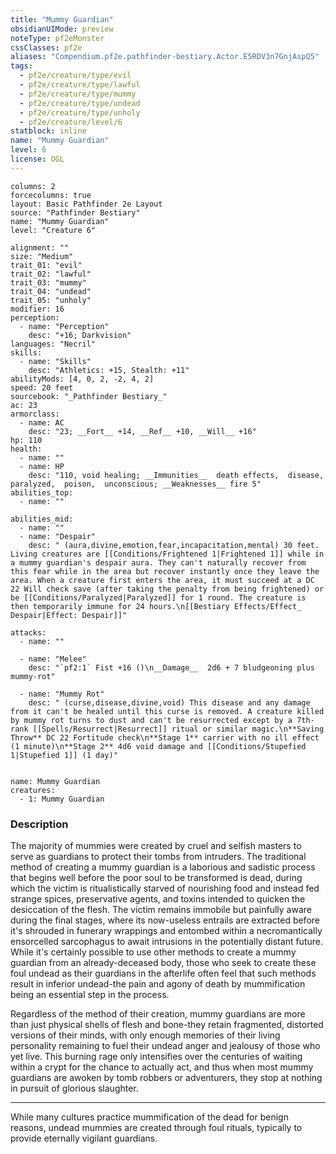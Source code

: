 ```yaml
---
title: "Mummy Guardian"
obsidianUIMode: preview
noteType: pf2eMonster
cssClasses: pf2e
aliases: "Compendium.pf2e.pathfinder-bestiary.Actor.E5RDV3n7GnjAspQ5" 
tags:
  - pf2e/creature/type/evil
  - pf2e/creature/type/lawful
  - pf2e/creature/type/mummy
  - pf2e/creature/type/undead
  - pf2e/creature/type/unholy
  - pf2e/creature/level/6
statblock: inline
name: "Mummy Guardian"
level: 6
license: OGL
---
```


```statblock
columns: 2
forcecolumns: true
layout: Basic Pathfinder 2e Layout
source: "Pathfinder Bestiary"
name: "Mummy Guardian"
level: "Creature 6"

alignment: ""
size: "Medium"
trait_01: "evil"
trait_02: "lawful"
trait_03: "mummy"
trait_04: "undead"
trait_05: "unholy"
modifier: 16
perception:
  - name: "Perception"
    desc: "+16; Darkvision"
languages: "Necril"
skills:
  - name: "Skills"
    desc: "Athletics: +15, Stealth: +11"
abilityMods: [4, 0, 2, -2, 4, 2]
speed: 20 feet
sourcebook: "_Pathfinder Bestiary_"
ac: 23
armorclass:
  - name: AC
    desc: "23; __Fort__ +14, __Ref__ +10, __Will__ +16"
hp: 110
health:
  - name: ""
  - name: HP
    desc: "110, void healing; __Immunities__  death effects,  disease,  paralyzed,  poison,  unconscious; __Weaknesses__ fire 5"
abilities_top:
  - name: ""

abilities_mid:
  - name: ""
  - name: "Despair"
    desc: " (aura,divine,emotion,fear,incapacitation,mental) 30 feet. Living creatures are [[Conditions/Frightened 1|Frightened 1]] while in a mummy guardian's despair aura. They can't naturally recover from this fear while in the area but recover instantly once they leave the area. When a creature first enters the area, it must succeed at a DC 22 Will check save (after taking the penalty from being frightened) or be [[Conditions/Paralyzed|Paralyzed]] for 1 round. The creature is then temporarily immune for 24 hours.\n[[Bestiary Effects/Effect_ Despair|Effect: Despair]]"

attacks:
  - name: ""

  - name: "Melee"
    desc: "`pf2:1` Fist +16 ()\n__Damage__  2d6 + 7 bludgeoning plus mummy-rot"

  - name: "Mummy Rot"
    desc: " (curse,disease,divine,void) This disease and any damage from it can't be healed until this curse is removed. A creature killed by mummy rot turns to dust and can't be resurrected except by a 7th-rank [[Spells/Resurrect|Resurrect]] ritual or similar magic.\n**Saving Throw** DC 22 Fortitude check\n**Stage 1** carrier with no ill effect (1 minute)\n**Stage 2** 4d6 void damage and [[Conditions/Stupefied 1|Stupefied 1]] (1 day)"
 
```

```encounter-table
name: Mummy Guardian
creatures:
  - 1: Mummy Guardian
```


### Description
The majority of mummies were created by cruel and selfish masters to serve as guardians to protect their tombs from intruders. The traditional method of creating a mummy guardian is a laborious and sadistic process that begins well before the poor soul to be transformed is dead, during which the victim is ritualistically starved of nourishing food and instead fed strange spices, preservative agents, and toxins intended to quicken the desiccation of the flesh. The victim remains immobile but painfully aware during the final stages, where its now-useless entrails are extracted before it's shrouded in funerary wrappings and entombed within a necromantically ensorcelled sarcophagus to await intrusions in the potentially distant future. While it's certainly possible to use other methods to create a mummy guardian from an already-deceased body, those who seek to create these foul undead as their guardians in the afterlife often feel that such methods result in inferior undead-the pain and agony of death by mummification being an essential step in the process.

Regardless of the method of their creation, mummy guardians are more than just physical shells of flesh and bone-they retain fragmented, distorted versions of their minds, with only enough memories of their living personality remaining to fuel their undead anger and jealousy of those who yet live. This burning rage only intensifies over the centuries of waiting within a crypt for the chance to actually act, and thus when most mummy guardians are awoken by tomb robbers or adventurers, they stop at nothing in pursuit of glorious slaughter.

* * *

While many cultures practice mummification of the dead for benign reasons, undead mummies are created through foul rituals, typically to provide eternally vigilant guardians.

